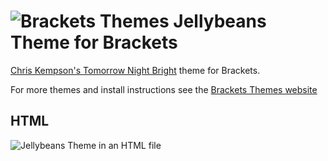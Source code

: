 ![Brackets Themes](https://github.com/jsbalrog/Jellybeans/blob/master/bracket-themes-icon-100x99.png) Jellybeans Theme for Brackets
=========

[Chris Kempson's Tomorrow Night Bright](https://github.com/chriskempson/tomorrow-theme) theme for Brackets.

For more themes and install instructions see the [Brackets Themes website](http://brackets-themes.github.io/)

## HTML
![Jellybeans Theme in an HTML file](https://github.com/jsbalrog/Jellybeans/blob/master/jellybeans-screenshot-html.png)
